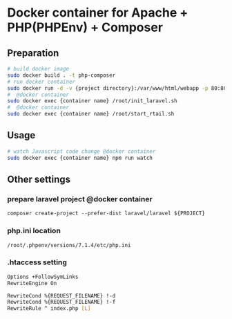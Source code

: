 # Docker container for Apache + PHP(PHPEnv) + Composer

## Preparation
```bash
# build docker image
sudo docker build . -t php-composer
# run docker container
sudo docker run -d -v {project directory}:/var/www/html/webapp -p 80:80 -p 9000:9000 -p 8888:8888 --name {container name} php-composer  tail -f /dev/null
#  @docker container
sudo docker exec {container name} /root/init_laravel.sh
#  @docker container
sudo docker exec {container name} /root/start_rtail.sh
```

## Usage
```bash
# watch Javascript code change @docker container
sudo docker exec {container name} npm run watch
```

## Other settings
### prepare laravel project @docker container
```
composer create-project --prefer-dist laravel/laravel ${PROJECT}
```

### php.ini location
```
/root/.phpenv/versions/7.1.4/etc/php.ini
```

### .htaccess setting
```bash
Options +FollowSymLinks
RewriteEngine On

RewriteCond %{REQUEST_FILENAME} !-d
RewriteCond %{REQUEST_FILENAME} !-f
RewriteRule ^ index.php [L]
```
